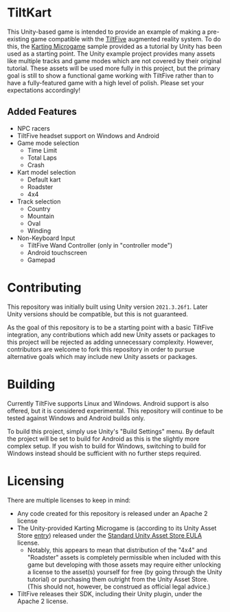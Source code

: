 # TiltKart

This Unity-based game is intended to provide an example of making a pre-existing game compatible with the [TiltFive](https://www.tiltfive.com/) augmented reality system. To do this, the [Karting Microgame](https://learn.unity.com/project/karting-template) sample provided as a tutorial by Unity has been used as a starting point. The Unity example project provides many assets like multiple tracks and game modes which are not covered by their original tutorial. These assets will be used more fully in this project, but the primary goal is still to show a functional game working with TiltFive rather than to have a fully-featured game with a high level of polish. Please set your expectations accordingly!

## Added Features
- NPC racers
- TiltFive headset support on Windows and Android
- Game mode selection
   - Time Limit
   - Total Laps
   - Crash
- Kart model selection
   - Default kart
   - Roadster
   - 4x4
- Track selection
   - Country
   - Mountain
   - Oval
   - Winding
- Non-Keyboard Input
   - TiltFive Wand Controller (only in "controller mode")
   - Android touchscreen
   - Gamepad

# Contributing

This repository was initially built using Unity version `2021.3.26f1`. Later Unity versions should be compatible, but this is not guaranteed.

As the goal of this repository is to be a starting point with a basic TiltFive integration, any contributions which add new Unity assets or packages to this project will be rejected as adding unnecessary complexity. However, contributors are welcome to fork this repository in order to pursue alternative goals which may include new Unity assets or packages.

# Building
Currently TiltFive supports Linux and Windows. Android support is also offered, but it is considered experimental. This repository will continue to be tested against Windows and Android builds only.

To build this project, simply use Unity's "Build Settings" menu. By default the project will be set to build for Android as this is the slightly more complex setup. If you wish to build for Windows, switching to build for Windows instead should be sufficient with no further steps required.

# Licensing
There are multiple licenses to keep in mind:
- Any code created for this repository is released under an Apache 2 license
- The Unity-provided Karting Microgame is (according to its Unity Asset Store [entry](https://assetstore.unity.com/packages/3d/vehicles/karting-microgame-urp-150956)) released under the [Standard Unity Asset Store EULA](https://unity.com/legal/as-terms) license.
   - Notably, this appears to mean that distribution of the "4x4" and "Roadster" assets is completely permissible when included with this game but developing with those assets may require either unlocking a license to the asset(s) yourself for free (by going through the Unity tutorial) or purchasing them outright from the Unity Asset Store. (This should not, however, be construed as official legal advice.)
- TiltFive releases their SDK, including their Unity plugin, under the Apache 2 license.
